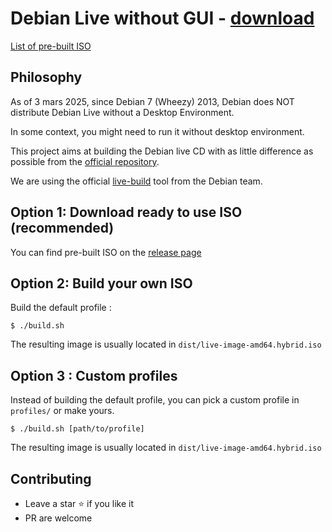 # Debian Live without GUI - [download](https://github.com/snwfdhmp/debian-live-nogui/releases)

[List of pre-built ISO](https://github.com/snwfdhmp/debian-live-nogui/releases)

## Philosophy

As of 3 mars 2025, since Debian 7 (Wheezy) 2013, Debian does NOT distribute Debian Live without a Desktop Environment.

In some context, you might need to run it without desktop environment.

This project aims at building the Debian live CD with as little difference as possible from the [official repository](https://cdimage.debian.org/debian-cd/current-live/amd64/iso-hybrid/).

We are using the official [live-build](https://live-team.pages.debian.net/live-manual/html/live-manual/index.en.html) tool from the Debian team.

## Option 1: Download ready to use ISO (recommended)

You can find pre-built ISO on the [release page](https://github.com/snwfdhmp/debian-live-nogui/releases)

## Option 2: Build your own ISO

Build the default profile :

```
$ ./build.sh
```

The resulting image is usually located in `dist/live-image-amd64.hybrid.iso`

## Option 3 : Custom profiles

Instead of building the default profile, you can pick a custom profile in `profiles/` or make yours.

```
$ ./build.sh [path/to/profile]
```

The resulting image is usually located in `dist/live-image-amd64.hybrid.iso`

## Contributing

- Leave a star ⭐ if you like it
- PR are welcome

